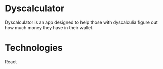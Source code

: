 # Dyscalculator

Dyscalculator is an app designed to help those with dyscalculia figure out how much money they have in their wallet.

# Technologies
React